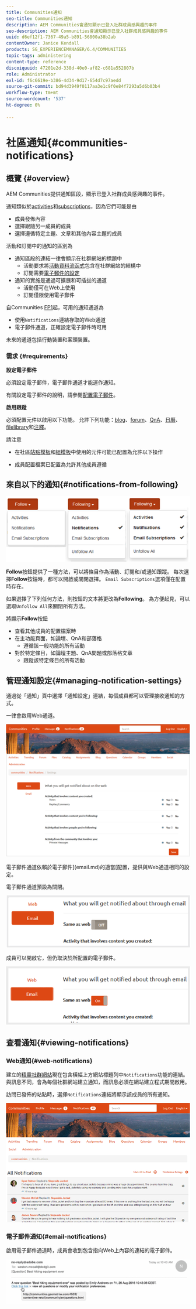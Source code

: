 ```yaml
---
title: Communities通知
seo-title: Communities通知
description: AEM Communities會通知顯示已登入社群成員感興趣的事件
seo-description: AEM Communities會通知顯示已登入社群成員感興趣的事件
uuid: d6ef12f1-7367-49a5-b891-56800a38b2ab
contentOwner: Janice Kendall
products: SG_EXPERIENCEMANAGER/6.4/COMMUNITIES
topic-tags: administering
content-type: reference
discoiquuid: 47201e2d-338d-40e0-af82-c681a552807b
role: Administrator
exl-id: f6c6619e-b386-4d34-9d17-654d7c97aedd
source-git-commit: bd94d3949f0117aa3e1c9f0e84f7293a5d6b03b4
workflow-type: tm+mt
source-wordcount: '537'
ht-degree: 0%

---
```


# 社區通知{#communities-notifications}

## 概覽 {#overview}

AEM Communities提供通知區段，顯示已登入社群成員感興趣的事件。

通知類似於[activities](essentials-activities.md)和[subscriptions](subscriptions.md)，因為它們可能是由

* 成員發佈內容
* 選擇跟隨另一成員的成員
* 選擇遵循特定主題、文章和其他內容主題的成員

活動和訂閱中的通知的區別為

* 通知區段的連結一律會顯示在社群網站的標題中
   * 活動要求將[活動資料流函式](functions.md#activity-stream-function)包含在社群網站的結構中
   * 訂閱需要[電子郵件的設定](email.md)
* 通知的實施是通過可擴展和可插拔的通道
   * 活動僅可在Web上使用
   * 訂閱僅限使用電子郵件

自Communities [FP1](deploy-communities.md#latestfeaturepack)起，可用的通知通道為

* 使用`Notifications`連結存取的Web通道
* 電子郵件通道，正確設定電子郵件時可用

未來的通道包括行動裝置和案頭裝置。

### 需求 {#requirements}

**設定電子郵件**

必須設定電子郵件，電子郵件通道才能運作通知。

有關設定電子郵件的說明，請參閱[配置電子郵件](analytics.md)。

**啟用跟蹤**

必須配置元件以啟用以下功能。 允許下列功能：[blog](blog-feature.md)、[forum](forum.md)、[QnA](working-with-qna.md)、[日曆](calendar.md)、[filelibrary](file-library.md)和[注釋](comments.md)。

請注意

* 在社區[站點模板](sites.md)和[組模板](tools-groups.md)中使用的元件可能已配置為允許以下操作

* 成員配置檔案已配置為允許其他成員遵循

## 來自以下的通知{#notifications-from-following}

![chlimage_1-254](assets/chlimage_1-254.png)

**Follow**&#x200B;按鈕提供了一種方法，可以將條目作為活動、訂閱和/或通知跟蹤。 每次選擇&#x200B;**Follow**&#x200B;按鈕時，都可以開啟或關閉選擇。 `Email Subscriptions`選項僅在配置時存在。

如果選擇了下列任何方法，則按鈕的文本將更改為&#x200B;**Following**。 為方便起見，可以選取`Unfollow All`來關閉所有方法。

將顯示&#x200B;**Follow**&#x200B;按鈕

* 查看其他成員的配置檔案時
* 在主功能頁面，如論壇、QnA和部落格
   * 遵循該一般功能的所有活動
* 對於特定條目，如論壇主題、QnA問題或部落格文章
   * 跟蹤該特定條目的所有活動

## 管理通知設定{#managing-notification-settings}

通過從「通知」頁中選擇「通知設定」連結，每個成員都可以管理接收通知的方式。

一律會啟用Web通道。

![chlimage_1-255](assets/chlimage_1-255.png)

電子郵件通道依賴於電子郵件](email.md)的適當[配置，提供與Web通道相同的設定。

電子郵件通道預設為關閉。

![chlimage_1-256](assets/chlimage_1-256.png)

成員可以開啟它，但仍取決於所配置的電子郵件。

![chlimage_1-257](assets/chlimage_1-257.png)

## 查看通知{#viewing-notifications}

### Web通知{#web-notifications}

建立的[精靈社群網站](sites-console.md)現在包含橫幅上方網站標題列中`Notifications`功能的連結。 與訊息不同，會為每個社群網站建立通知，而訊息必須在網站建立程式期間啟用。

訪問已發佈的站點時，選擇`Notifications`連結將顯示該成員的所有通知。

![chlimage_1-258](assets/chlimage_1-258.png)

### 電子郵件通知{#email-notifications}

啟用電子郵件通道時，成員會收到包含指向Web上內容的連結的電子郵件。

![chlimage_1-259](assets/chlimage_1-259.png)
